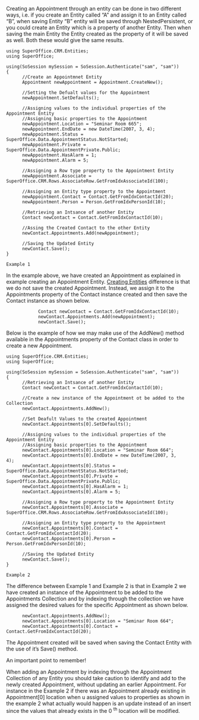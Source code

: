<properties date="2016-05-10"
SortOrder="11"
/>

Creating an Appointment through an entity can be done in two different ways, i.e. if you create an Entity called “A” and assign it to an Entity called “B”, when saving Entity “B” entity will be saved through NestedPersistent, or you could create an Entity which is a property of another Entity. Then when saving the main Entity the Entity created as the property of it will be saved as well. Both these would give the same results.

```
using SuperOffice.CRM.Entities;
using SuperOffice;
 
using(SoSession mySession = SoSession.Authenticate("sam", "sam"))
{    
      //Create an Appointmnet Entity
      Appointment newAppointment = Appointment.CreateNew();
 
      //Setting the Defualt values for the Appointment
      newAppointment.SetDefaults();
                 
      //Assigning values to the individual properties of the
Appointment Entity
      //Assigning basic properties to the Appointment
      newAppointment.Location = "Seminar Room 665";
      newAppointment.EndDate = new DateTime(2007, 3, 4);
      newAppointment.Status =
SuperOffice.Data.AppointmentStatus.NotStarted;
      newAppointment.Private =
SuperOffice.Data.AppointmentPrivate.Public;
      newAppointment.HasAlarm = 1;
      newAppointment.Alarm = 5;
 
      //Assigning a Row type property to the Appointment Entity
      newAppointment.Associate =
SuperOffice.CRM.Rows.AssociateRow.GetFromIdxAssociateId(100);
 
      //Assigning an Entity type property to the Appointment
      newAppointment.Contact = Contact.GetFromIdxContactId(20);
      newAppointment.Person = Person.GetFromIdxPersonId(10);
     
      //Retrieving an Intsance of another Entity
      Contact newContact = Contact.GetFromIdxContactId(10);
                                      
      //Assing the Created Contact to the other Entity
      newContact.Appointments.Add(newAppointment);
 
      //Saving the Updated Entity
      newContact.Save();
}

Example 1
```

In the example above, we have created an Appointment as explained in example creating an Appointment Entity. [Creating Entities](../../../Developer's%20Guide/Entities/Entities.htm) difference is that we do not save the created Appointment. Instead, we assign it to the Appointments property of the Contact instance created and then save the Contact instance as shown below.

```
            Contact newContact = Contact.GetFromIdxContactId(10);
            newContact.Appointments.Add(newAppointment);
            newContact.Save();
```

 

Below is the example of how we may make use of the AddNew() method available in the Appointments property of the Contact class in order to create a new Appointment.

```
using SuperOffice.CRM.Entities;
using SuperOffice;
 
using(SoSession mySession = SoSession.Authenticate("sam", "sam"))
{
      //Retrieving an Intsance of another Entity
      Contact newContact = Contact.GetFromIdxContactId(10);
 
      //Create a new instance of the Appointment ot be added to the
Collection
      newContact.Appointments.AddNew();
 
      //Set Deafult Values to the created Appointment
      newContact.Appointments[0].SetDefaults();
    
      //Assigning values to the individual properties of the
Appointment Entity
      //Assigning basic properties to the Appointment
      newContact.Appointments[0].Location = "Seminar Room 664";
      newContact.Appointments[0].EndDate = new DateTime(2007, 3,
4);
      newContact.Appointments[0].Status =
SuperOffice.Data.AppointmentStatus.NotStarted;
      newContact.Appointments[0].Private =
SuperOffice.Data.AppointmentPrivate.Public;
      newContact.Appointments[0].HasAlarm = 1;
      newContact.Appointments[0].Alarm = 5;
 
      //Assigning a Row type property to the Appointment Entity
      newContact.Appointments[0].Associate =
SuperOffice.CRM.Rows.AssociateRow.GetFromIdxAssociateId(100);
 
      //Assigning an Entity type property to the Appointment
      newContact.Appointments[0].Contact =
Contact.GetFromIdxContactId(20);
      newContact.Appointments[0].Person =
Person.GetFromIdxPersonId(10);
 
      //Saving the Updated Entity
      newContact.Save();
}

Example 2
```

The difference between Example 1 and Example 2 is that in Example 2 we have created an instance of the Appointment to be added to the Appointments Collection and by indexing through the collection we have assigned the desired values for the specific Appointment as shown below.

```
      newContact.Appointments.AddNew();
      newContact.Appointments[0].Location = "Seminar Room 664";
      newContact.Appointments[0].Contact =
Contact.GetFromIdxContactId(20);
```

 

The Appointment created will be saved when saving the Contact Entity with the use of it’s Save() method.

An important point to remember!

When adding an Appointment by indexing through the Appointment Collection of any Entity you should take caution to identify and add to the newly created Appointment, without updating an earlier Appointment. For instance in the Example 2 if there was an Appointment already existing in Appointment\[0\] location when u assigned values to properties as shown in the example 2 what actually would happen is an update instead of an insert since the values that already exists in the 0 <sup>th</sup> location will be modified.
